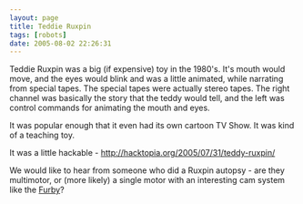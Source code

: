 ```yaml
---
layout: page
title: Teddie Ruxpin
tags: [robots]
date: 2005-08-02 22:26:31
---
```

Teddie Ruxpin was a big (if expensive) toy in the 1980's. It's mouth would move, and the eyes would blink and was a little animated, while narrating from special tapes. The special tapes were actually stereo tapes. The right channel was basically the story that the teddy would tell, and the left was control commands for animating the mouth and eyes.

It was popular enough that it even had its own cartoon TV Show. It was kind of a teaching toy.

It was a little hackable - <http://hacktopia.org/2005/07/31/teddy-ruxpin/>

We would like to hear from someone who did a Ruxpin autopsy - are they multimotor, or (more likely) a single motor with an interesting cam system like the [Furby](/wiki/furby.html "Furby")?
